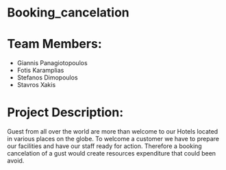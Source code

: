 # Booking_cancelation

# Team Members:
- Giannis Panagiotopoulos
- Fotis Karamplias
- Stefanos Dimopoulos
- Stavros Xakis

# Project Description:
Guest from all over the world are more than welcome to our Hotels located in various places on the globe. To welcome a customer we have to prepare our facilities and have our staff ready for action. Therefore a booking cancelation of a gust would create resources expenditure that could been avoid.
